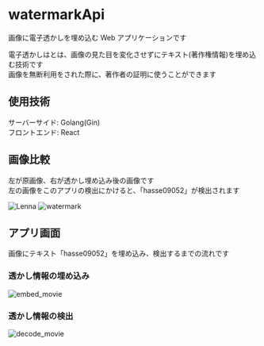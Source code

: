 # watermarkApi

画像に電子透かしを埋め込む Web アプリケーションです

電子透かしはとは、画像の見た目を変化させずにテキスト(著作権情報)を埋め込む技術です  
画像を無断利用をされた際に、著作者の証明に使うことができます

## 使用技術

サーバーサイド: Golang(Gin)  
フロントエンド: React

## 画像比較
左が原画像、右が透かし埋め込み後の画像です  
左の画像をこのアプリの検出にかけると、「hasse09052」が検出されます  

![Lenna](https://user-images.githubusercontent.com/49391176/158520824-fc95d028-3d8e-4256-b3eb-1fd22f571f7b.png)
![watermark](https://user-images.githubusercontent.com/49391176/158520886-584b814a-67e4-4aa4-94b7-664ab23fa399.png)




## アプリ画面
画像にテキスト「hasse09052」を埋め込み、検出するまでの流れです

### 透かし情報の埋め込み

![embed_movie](https://user-images.githubusercontent.com/49391176/158519915-4016e3fd-be38-478e-9af5-9726ea8fc44e.gif)

### 透かし情報の検出

![decode_movie](https://user-images.githubusercontent.com/49391176/158520380-36d0b3bc-0d29-4396-9e0b-bf2cf6877fc6.gif)
